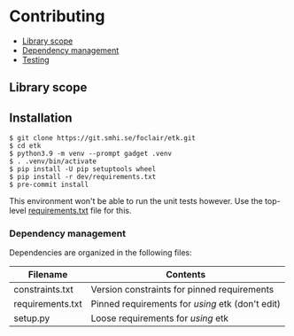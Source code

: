 # Contributing

  * [Library scope](#library-scope)
  * [Dependency management](#dependency-management)
  * [Testing](#testing)

## Library scope

## Installation

``` console
$ git clone https://git.smhi.se/foclair/etk.git
$ cd etk
$ python3.9 -m venv --prompt gadget .venv
$ . .venv/bin/activate
$ pip install -U pip setuptools wheel
$ pip install -r dev/requirements.txt
$ pre-commit install
```

This environment won't be able to run the unit tests however.  Use the
top-level [requirements.txt](requirements.txt) file for this.


### Dependency management

Dependencies are organized in the following files:

| Filename                           | Contents                                                                  |
| ---------------------------------- | ------------------------------------------------------------------------- |
| constraints.txt                    | Version constraints for pinned requirements                               |
| requirements.txt                   | Pinned requirements for _using_ etk (don't edit)                   |
| setup.py                    	     | Loose requirements for _using_ etk

